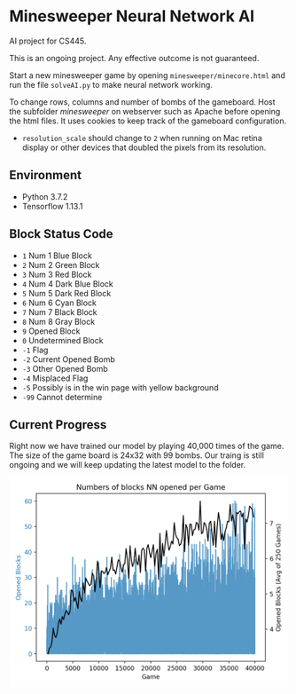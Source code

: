 # Minesweeper Neural Network AI

AI project for CS445.

This is an ongoing project. Any effective outcome is not guaranteed.

Start a new minesweeper game by opening `minesweeper/minecore.html` and run the file `solveAI.py` to make neural network working.

To change rows, columns and number of bombs of the gameboard. Host the subfolder *minesweeper* on webserver such as Apache before opening the html files. It uses cookies to keep track of the gameboard configuration.

- `resolution_scale` should change to `2` when running on Mac retina display or other devices that doubled the pixels from its resolution.

## Environment

- Python 3.7.2
- Tensorflow 1.13.1

## Block Status Code

- `1`  Num 1 Blue Block
- `2`  Num 2 Green Block
- `3`  Num 3 Red Block
- `4`  Num 4 Dark Blue Block
- `5`  Num 5 Dark Red Block
- `6`  Num 6 Cyan Block
- `7`  Num 7 Black Block
- `8`  Num 8 Gray Block
- `9`  Opened Block
- `0`  Undetermined Block
- `-1`  Flag
- `-2`  Current Opened Bomb
- `-3`  Other Opened Bomb
- `-4`  Misplaced Flag
- `-5`  Possibly is in the win page with yellow background
- `-99`  Cannot determine

## Current Progress

Right now we have trained our model by playing 40,000 times of the game. The size of the game board is 24x32 with 99 bombs. Our traing is still ongoing and we will keep updating the latest model to the folder.

<img src="https://github.com/andywu0913/minesweeper-neural-network-ai/blob/master/nn_trained_model/generation_40000/stat.png" width="600px">
